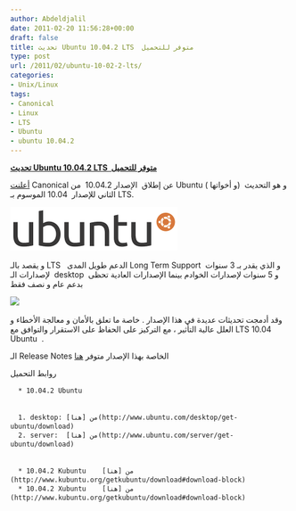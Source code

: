 ```yaml
---
author: Abdeldjalil
date: 2011-02-20 11:56:28+00:00
draft: false
title: تحديث Ubuntu 10.04.2 LTS  متوفر للتحميل
type: post
url: /2011/02/ubuntu-10-02-2-lts/
categories:
- Unix/Linux
tags:
- Canonical
- Linux
- LTS
- Ubuntu
- ubuntu 10.04.2
---
```


**[تحديث Ubuntu 10.04.2 LTS  متوفر للتحميل](https://www.it-scoop.com/2011/02/ubuntu-10-02-2-lts/ )**


[أعلنت](https://lists.ubuntu.com/archives/ubuntu-announce/2011-February/000141.html) Canonical عن إطلاق  الإصدار 10.04.2  من Ubuntu ( و أخواتها)  و هو التحديث الثاني للإصدار  10.04 الموسوم بـ LTS.

[![](new-logo-ubuntu-300x79.png)
](https://www.it-scoop.com/2011/02/ubuntu-10-02-2-lts/ )

و يقصد بالـ LTS   الدعم طويل المدى Long Term Support  و الذي يقدر بـ 3 سنوات لإصدارات الـ  desktop  و 5 سنوات لإصدارات الخوادم بينما الإصدارات العادية تحظى بدعم عام و نصف فقط

![](LTS?action=AttachFile&do=get&target=ubuntu-release-cycle.png )


وقد أدمجت تحديثات عديدة في هذا الإصدار . خاصة ما تعلق بالأمان و معالجة الأخطاء و العلل عالية التأثير ، مع التركيز على الحفاظ على الاستقرار والتوافق مع LTS 10.04 Ubuntu  .

الـ Release Notes الخاصة بهذا الإصدار متوفر [هنا](http://www.ubuntu.com/getubuntu/releasenotes/1004)

روابط التحميل



	  * 10.04.2 Ubuntu


	  1. desktop: من [هنا](http://www.ubuntu.com/desktop/get-ubuntu/download)
	  2. server:  من [هنا](http://www.ubuntu.com/server/get-ubuntu/download)


	  * 10.04.2 Kubuntu    من [هنا](http://www.kubuntu.org/getkubuntu/download#download-block)
	  * 10.04.2 Xubuntu    من [هنا](http://www.kubuntu.org/getkubuntu/download#download-block)

[](http://www.kubuntu.org/getkubuntu/download#download-block)
